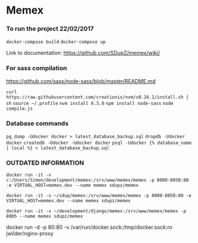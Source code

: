 # Memex

### To run the project 22/02/2017

`docker-compose build`
`docker-compose up`

Link to documentation:
https://github.com/SDupZ/memex/wiki/

### For sass compilation

https://github.com/sass/node-sass/blob/master/README.md

`curl https://raw.githubusercontent.com/creationix/nvm/v0.16.1/install.sh | sh`
`source ~/.profile`
`nvm install 6.5.0`
`npm install node-sass`
`node compile.js`


### Database commands

`pg_dump -Udocker docker > latest_database_backup.sql`
`dropdb -Udocker docker`
`createdb -Odocker -Udocker docker`
`psql -Udocker {% database_name | local %} < latest_database_backup.sql`

<!-- Outdated Information  -->
### OUTDATED INFORMATION

<!-- Windows -->
`docker run -it -v c:/Users/Simon/development/memex:/srv/www/memex/memex -p 8000-8050:80 -e VIRTUAL_HOST=memex.dev --name memex sdupz/memex`

<!-- Mac -->
`docker run -it -v ~/sdup/memex:/srv/www/memex/memex -p 8000-8050:80 -e VIRTUAL_HOST=memex.dev --name memex sdupz/memex`

<!-- memex.sdup.nz -->
`docker run -it -v ~/development/django/memex:/srv/www/memex/memex -p 8005 --name memex sdupz/memex`


docker run -d -p 80:80 -v /var/run/docker.sock:/tmp/docker.sock:ro jwilder/nginx-proxy
